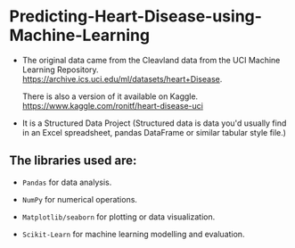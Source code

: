 # Predicting-Heart-Disease-using-Machine-Learning

*  The original data came from the Cleavland data from the UCI Machine Learning Repository. https://archive.ics.uci.edu/ml/datasets/heart+Disease.

   There is also a version of it available on Kaggle. https://www.kaggle.com/ronitf/heart-disease-uci


* It is a Structured Data Project (Structured data is data you'd usually find in an Excel spreadsheet, pandas DataFrame or similar tabular style file.)


## The libraries used are:
  * `Pandas` for data analysis.

  * `NumPy` for numerical operations.

  * `Matplotlib/seaborn` for plotting or data visualization.

  * `Scikit-Learn` for machine learning modelling and evaluation.
